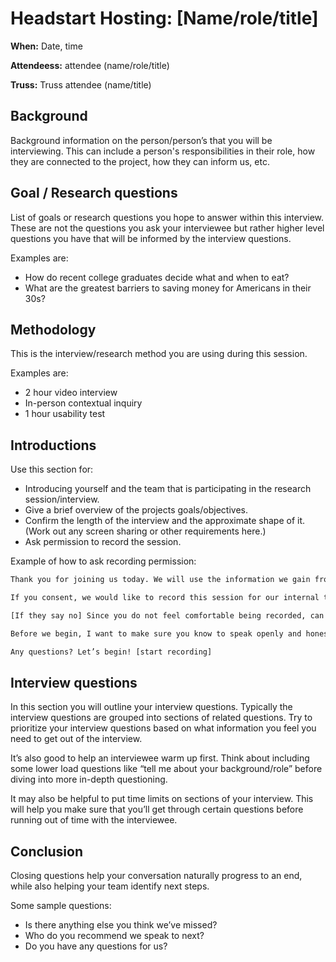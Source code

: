# Headstart Hosting: [Name/role/title]

__When:__ Date, time


__Attendeess:__
attendee (name/role/title)

__Truss:__
Truss attendee (name/title)


## Background

Background information on the person/person’s that you will be interviewing. This can include a person's responsibilities in their role, how they are connected to the project, how they can inform us, etc.

## Goal / Research questions

List of goals or research questions you hope to answer within this interview. These are not the questions you ask your interviewee but rather higher level questions you have that will be informed by the interview questions.

Examples are:

* How do recent college graduates decide what and when to eat?
* What are the greatest barriers to saving money for Americans in their 30s?

## Methodology

This is the interview/research method you are using during this session.

Examples are:

* 2 hour video interview
* In-person contextual inquiry
* 1 hour usability test

## Introductions

Use this section for:

* Introducing yourself and the team that is participating in the research session/interview.
* Give a brief overview of the projects goals/objectives.
* Confirm the length of the interview and the approximate shape of it. (Work out any screen sharing or other requirements here.)
* Ask permission to record the session.

Example of how to ask recording permission:

```txt
Thank you for joining us today. We will use the information we gain from this conversation to better understand your role and the challenges you face as part of the Managed Care process. The information you provide will help us fill in gaps in our own knowledge of the process so that we can build a product that meets your needs.

If you consent, we would like to record this session for our internal team.

[If they say no] Since you do not feel comfortable being recorded, can we please take notes during this session so that we have a log of our conversation?

Before we begin, I want to make sure you know to speak openly and honestly: we are interested in your perspective so do not worry about representing the opinions of anyone else. If you would like to say something off the record, please let us know and we will stop the recording and / or make a note of it so that off the record information does not get shared publicly. Also, if there are any questions you do not know or cannot answer, that is perfectly fine.

Any questions? Let’s begin! [start recording]
```

## Interview questions

In this section you will outline your interview questions. Typically the interview questions are grouped into sections of related questions. Try to prioritize your interview questions based on what information you feel you need to get out of the interview.

It’s also good to help an interviewee warm up first. Think about including some lower load questions like “tell me about your background/role” before diving into more in-depth questioning.

It may also be helpful to put time limits on sections of your interview. This will help you make sure that you’ll get through certain questions before running out of time with the interviewee.

## Conclusion

Closing questions help your conversation naturally progress to an end, while also helping your team identify next steps.

Some sample questions:

* Is there anything else you think we’ve missed?
* Who do you recommend we speak to next?
* Do you have any questions for us?
